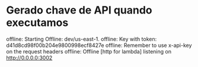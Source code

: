 
# Gerado chave de API quando executamos

offline: Starting Offline: dev/us-east-1.
offline: Key with token: d41d8cd98f00b204e9800998ecf8427e
offline: Remember to use x-api-key on the request headers
offline: Offline [http for lambda] listening on http://0.0.0.0:3002
